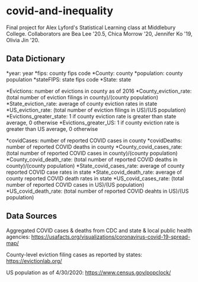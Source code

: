 # covid-and-inequality
Final project for Alex Lyford's Statistical Learning class at Middlebury College. Collaborators are Bea Lee '20.5, Chica Morrow '20, Jennifer Ko '19, Olivia Jin '20.


## Data Dictionary

*year: year
*fips: county fips code
*County: county
*population: county population
*stateFIPS: state fips code
*State: state

*Evictions: number of evictions in county as of 2016
*County_eviction_rate: (total number of eviction filings in county)/(county population)
*State_eviction_rate: average of county eviction rates in state
*US_eviction_rate: (total number of eviction filings in US)/(US population)
*Evictions_greater_state: 1 if county eviction rate is greater than state average, 0 otherwise
*Evictions_greater_US: 1 if county eviction rate is greater than US average, 0 otherwise

*covidCases: number of reported COVID cases in county
*covidDeaths: number of reported COVID deaths in county
*County_covid_cases_rate: (total number of reported COVID cases in county)/(county population)
*County_covid_death_rate: (total number of reported COVID deaths in county)/(county population)
*State_covid_cases_rate: average of county reported COVID case rates in state
*State_covid_death_rate: average of county reported COVID death rates in state
*US_covid_cases_rate: (total number of reported COVID cases in US)/(US population)
*US_covid_death_rate: (total number of reported COVID deahts in US)/(US population)


## Data Sources

Aggregated COVID cases & deaths from CDC and state & local public health agencies: https://usafacts.org/visualizations/coronavirus-covid-19-spread-map/ 

County-level eviction filing cases as reported by states:
https://evictionlab.org/

US population as of 4/30/2020:
https://www.census.gov/popclock/
